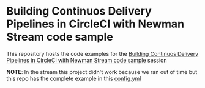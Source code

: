 # Building Continuos Delivery Pipelines in CircleCI with Newman Stream code sample 

This repository hosts the code examples for the [Building Continuos Delivery Pipelines in CircleCI with Newman Stream code sample](https://youtu.be/xyu7CG3msQY) session

**NOTE**: In the stream this project didn't work because we ran out of time but this repo has the complete example in this [config.yml](.circleci/config.yml)
